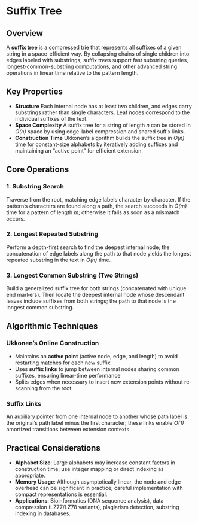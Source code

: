 # Suffix Tree

## Overview

A **suffix tree** is a compressed trie that represents all suffixes of a given string in a space-efficient way.  By collapsing chains of single children into edges labeled with substrings, suffix trees support fast substring queries, longest-common-substring computations, and other advanced string operations in linear time relative to the pattern length.

## Key Properties

- **Structure**
Each internal node has at least two children, and edges carry substrings rather than single characters.  Leaf nodes correspond to the individual suffixes of the text.
- **Space Complexity**
A suffix tree for a string of length *n* can be stored in *O(n)* space by using edge-label compression and shared suffix links.
- **Construction Time**
Ukkonen’s algorithm builds the suffix tree in *O(n)* time for constant-size alphabets by iteratively adding suffixes and maintaining an “active point” for efficient extension.


## Core Operations

### 1. Substring Search

Traverse from the root, matching edge labels character by character.  If the pattern’s characters are found along a path, the search succeeds in *O(m)* time for a pattern of length *m*; otherwise it fails as soon as a mismatch occurs.

### 2. Longest Repeated Substring

Perform a depth-first search to find the deepest internal node; the concatenation of edge labels along the path to that node yields the longest repeated substring in the text in *O(n)* time.

### 3. Longest Common Substring (Two Strings)

Build a generalized suffix tree for both strings (concatenated with unique end markers).  Then locate the deepest internal node whose descendant leaves include suffixes from both strings; the path to that node is the longest common substring.

## Algorithmic Techniques

### Ukkonen’s Online Construction

- Maintains an **active point** (active node, edge, and length) to avoid restarting matches for each new suffix
- Uses **suffix links** to jump between internal nodes sharing common suffixes, ensuring linear-time performance
- Splits edges when necessary to insert new extension points without re-scanning from the root


### Suffix Links

An auxiliary pointer from one internal node to another whose path label is the original’s path label minus the first character; these links enable *O(1)* amortized transitions between extension contexts.

## Practical Considerations

- **Alphabet Size**: Large alphabets may increase constant factors in construction time; use integer mapping or direct indexing as appropriate.
- **Memory Usage**: Although asymptotically linear, the node and edge overhead can be significant in practice; careful implementation with compact representations is essential.
- **Applications**: Bioinformatics (DNA sequence analysis), data compression (LZ77/LZ78 variants), plagiarism detection, substring indexing in databases.
